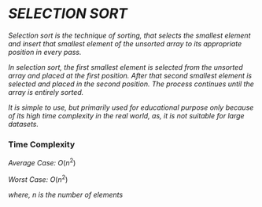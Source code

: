 # _SELECTION SORT_

_Selection sort is the technique of sorting, that selects the smallest element and insert that smallest element of the unsorted array to its appropriate position in every pass._

_In selection sort, the first smallest element is selected from the unsorted array and placed at the first position. After that second smallest element is selected and placed in the second position. The process continues until the array is entirely sorted._

_It is simple to use, but primarily used for educational purpose only because of its high time complexity in the real world, as, it is not suitable for large datasets._

### Time Complexity
_Average Case: O_($n^2$)

_Worst Case: O_($n^2$)

_where,_ $n$ _is the number of elements_
